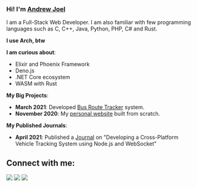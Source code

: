### Hi! I'm [Andrew Joel](https://andrew-joel.com)

I am a Full-Stack Web Developer. I am also familiar with few programming languages such as C, C++, Java, Python, PHP, C# and Rust.

**I use Arch, btw**

**I am curious about**:
- Elixir and Phoenix Framework
- Deno.js
- .NET Core ecosystem
- WASM with Rust

**My Big Projects**:
- **March 2021**: Developed [Bus Route Tracker](https://www.andrew-joel.com/blog/developing-a-bus-route-tracker/) system.
- **November 2020**: My [personal website](https://andrew-joel.com) built from scratch.

**My Published Journals**:
- **April 2021**: Published a [Journal](https://isrjournals.org/journal-view/developing-a-cross-platform-vehicle-tracking-system-using-nodejs-and-websocket) on "Developing a Cross-Platform Vehicle Tracking System using Node.js and WebSocket"

## Connect with me:

<p align = "center">

[<img src ="https://img.shields.io/badge/website-%23.svg?&style=for-the-badge&logo=www&logoColor=white%22&color=black">](https://andrew-joel.com)
[<img src="https://img.shields.io/badge/linkedin-%2312100E.svg?&style=for-the-badge&logo=linkedin&logoColor=white&color=black" />](https://www.linkedin.com/in/andrew-joel-440a72152/)
[<img src="https://img.shields.io/reddit/user-karma/combined/xInfinity24?logo=REDDIT&logoColor=white&style=for-the-badge" />](https://www.reddit.com/user/xInfinity24)
</p>
